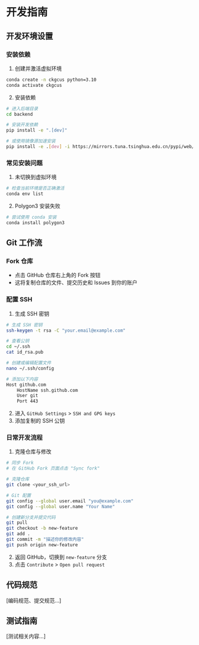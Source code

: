 # 开发指南

## 开发环境设置

### 安装依赖

1. 创建并激活虚拟环境
```bash
conda create -n ckgcus python=3.10
conda activate ckgcus
```

2. 安装依赖
```bash
# 进入后端目录
cd backend

# 安装开发依赖
pip install -e ".[dev]"

# 或使用镜像源加速安装
pip install -e .[dev] -i https://mirrors.tuna.tsinghua.edu.cn/pypi/web/simple
```

### 常见安装问题

1. 未切换到虚拟环境
```bash
# 检查当前环境是否正确激活
conda env list
```

2. Polygon3 安装失败
```bash
# 尝试使用 conda 安装
conda install polygon3
```

## Git 工作流

### Fork 仓库
- 点击 GitHub 仓库右上角的 Fork 按钮
- 这将复制仓库的文件、提交历史和 Issues 到你的账户

### 配置 SSH
1. 生成 SSH 密钥
```bash
# 生成 SSH 密钥
ssh-keygen -t rsa -C "your.email@example.com"

# 查看公钥
cd ~/.ssh
cat id_rsa.pub

# 创建或编辑配置文件
nano ~/.ssh/config

# 添加以下内容
Host github.com
    HostName ssh.github.com
    User git
    Port 443
```
2. 进入 `GitHub Settings` > `SSH and GPG keys`
3. 添加复制的 SSH 公钥

### 日常开发流程
1. 克隆仓库与修改
```bash
# 同步 Fork
# 在 GitHub Fork 页面点击 "Sync fork"

# 克隆仓库
git clone <your_ssh_url>

# Git 配置
git config --global user.email "you@example.com"
git config --global user.name "Your Name"

# 创建新分支并提交代码
git pull
git checkout -b new-feature
git add .
git commit -m "描述你的修改内容"
git push origin new-feature
```
2. 返回 GitHub，切换到 `new-feature` 分支
3. 点击 `Contribute` > `Open pull request`

## 代码规范
[编码规范、提交规范...]

## 测试指南
[测试相关内容...] 
